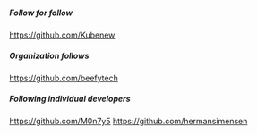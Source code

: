 ##### Follow for follow

https://github.com/Kubenew

##### Organization follows

https://github.com/beefytech

##### Following individual developers

https://github.com/M0n7y5
https://github.com/hermansimensen

